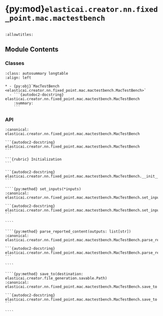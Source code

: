 # {py:mod}`elasticai.creator.nn.fixed_point.mac.mactestbench`

```{py:module} elasticai.creator.nn.fixed_point.mac.mactestbench
```

```{autodoc2-docstring} elasticai.creator.nn.fixed_point.mac.mactestbench
:allowtitles:
```

## Module Contents

### Classes

````{list-table}
:class: autosummary longtable
:align: left

* - {py:obj}`MacTestBench <elasticai.creator.nn.fixed_point.mac.mactestbench.MacTestBench>`
  - ```{autodoc2-docstring} elasticai.creator.nn.fixed_point.mac.mactestbench.MacTestBench
    :summary:
    ```
````

### API

`````{py:class} MacTestBench(uut, fxp_params, name, uut_name)
:canonical: elasticai.creator.nn.fixed_point.mac.mactestbench.MacTestBench

```{autodoc2-docstring} elasticai.creator.nn.fixed_point.mac.mactestbench.MacTestBench
```

```{rubric} Initialization
```

```{autodoc2-docstring} elasticai.creator.nn.fixed_point.mac.mactestbench.MacTestBench.__init__
```

````{py:method} set_inputs(*inputs)
:canonical: elasticai.creator.nn.fixed_point.mac.mactestbench.MacTestBench.set_inputs

```{autodoc2-docstring} elasticai.creator.nn.fixed_point.mac.mactestbench.MacTestBench.set_inputs
```

````

````{py:method} parse_reported_content(outputs: list[str])
:canonical: elasticai.creator.nn.fixed_point.mac.mactestbench.MacTestBench.parse_reported_content

```{autodoc2-docstring} elasticai.creator.nn.fixed_point.mac.mactestbench.MacTestBench.parse_reported_content
```

````

````{py:method} save_to(destination: elasticai.creator.file_generation.savable.Path)
:canonical: elasticai.creator.nn.fixed_point.mac.mactestbench.MacTestBench.save_to

```{autodoc2-docstring} elasticai.creator.nn.fixed_point.mac.mactestbench.MacTestBench.save_to
```

````

`````
